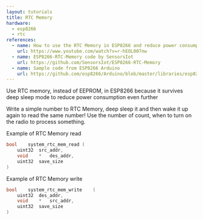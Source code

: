 ```yaml
---
layout: tutorials
title: RTC Memory
hardware:
  - esp8266
  - rtc
references:
  - name: How to use the RTC Memory in ESP8266 and reduce power consumption
    url: https://www.youtube.com/watch?v=r-hEOL007nw
  - name: ESP8266-RTC-Memory code by SensorsIot
    url: https://github.com/SensorsIot/ESP8266-RTC-Memory
  - name: Sample code from ESP8266 Arduino
    url: https://github.com/esp8266/Arduino/blob/master/libraries/esp8266/examples/RTCUserMemory/RTCUserMemory.ino
---
```


Use RTC memory, instead of EEPROM, in ESP8266 because it survives deep sleep mode to reduce power consumption even further

Write a simple number to RTC Memory, deep sleep it and then wake it up again to read the same number! Use the number of count, when to turn on the radio to process something.

Example of RTC Memory read

```c
bool	system_rtc_mem_read	(
	uint32	src_addr,
	void	*	des_addr,
	uint32	save_size
)
```

Example of  RTC Memory write

```c
bool	system_rtc_mem_write	(
	uint32	des_addr,
	void	*	src_addr,
	uint32	save_size
)
```
